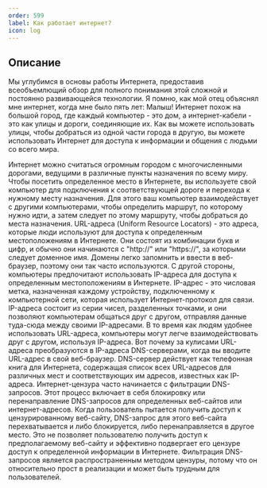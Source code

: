 ```yaml
---
order: 599
label: Как работает интернет?
icon: log
---
```

## Описание 
Мы углубимся в основы работы Интернета, предоставив всеобъемлющий обзор для полного понимания этой сложной и постоянно развивающейся технологии.
Я помню, как мой отец объяснял мне интернет, когда мне было пять лет:
Малыш! Интернет похож на большой город, где каждый компьютер - это дом, а интернет-кабели - это как улицы и дороги, соединяющие их. Как вы можете использовать улицы, чтобы добраться из одной части города в другую, вы можете использовать Интернет для доступа к информации и общения с людьми со всего мира.

Интернет можно считаться огромным городом с многочисленными дорогами, ведущими в различные пункты назначения по всему миру. Чтобы посетить определенное место в Интернете, вы используете свой компьютер для подключения к соответствующей дороге и перехода к нужному месту назначения. Для этого ваш компьютер взаимодействует с другими компьютерами, чтобы определить маршрут, по которому нужно идти, а затем следует по этому маршруту, чтобы добраться до места назначения.
URL-адреса (Uniform Resource Locators) - это адреса, которые люди используют для доступа к определенным местоположениям в Интернете. Они состоят из комбинации букв и цифр, и обычно они начинаются с "http://" или "https://", за которыми следует доменное имя. Домены легко запомнить и ввести в веб-браузер, поэтому они так часто используются.
С другой стороны, компьютеры предпочитают использовать IP-адреса для доступа к определенным местоположениям в Интернете. IP-адрес - это числовая метка, назначенная каждому устройству, подключенному к компьютерной сети, которая использует Интернет-протокол для связи. IP-адреса состоит из серии чисел, разделенных точками, и они позволяют компьютерам общаться друг с другом, отправляя данные туда-сюда между своими IP-адресами.
В то время как людям удобнее использовать URL-адреса, компьютеры могут легче взаимодействовать друг с другом, используя IP-адреса. Вот почему за кулисами URL-адреса преобразуются в IP-адреса DNS-серверами, когда вы вводите URL-адрес в свой веб-браузер. DNS-сервер действует как телефонная книга для Интернета, содержащая список всех URL-адресов для различных мест и соответствующих им адресов, известных как IP-адреса.
Интернет-цензура часто начинается с фильтрации DNS-запросов. Этот процесс включает в себя блокировку или перенаправление DNS-запросов для определенных веб-сайтов или интернет-адресов. Когда пользователь пытается получить доступ к цензурированному веб-сайту, DNS-запрос для этого веб-сайта перехватывается и либо блокируется, либо перенаправляется в другое место. Это не позволяет пользователю получить доступ к предполагаемому веб-сайту и эффективно подвергает его цензуре доступ к определенной информации в Интернете.
Фильтрация DNS-запросов является распространенным методом цензуры, потому что он относительно прост в реализации и может быть трудным для пользователей.